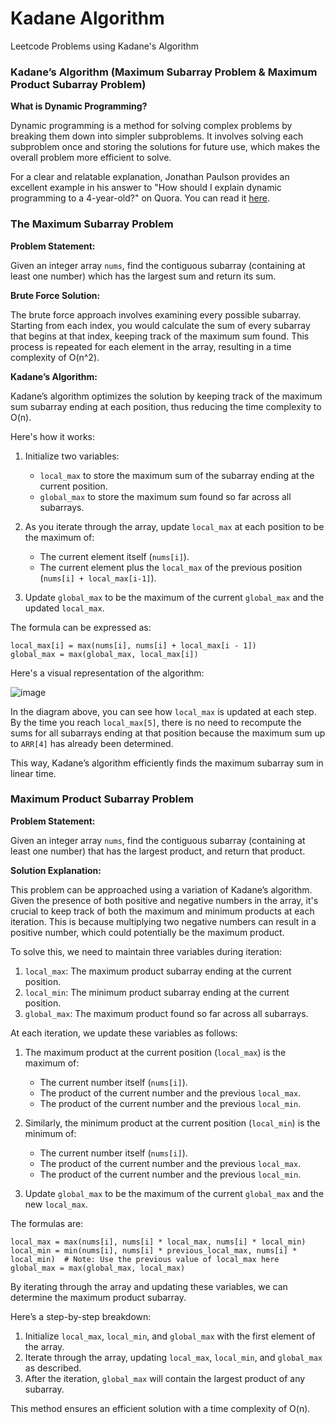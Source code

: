 # Kadane Algorithm
Leetcode Problems using Kadane's Algorithm

### Kadane’s Algorithm (Maximum Subarray Problem & Maximum Product Subarray Problem)

**What is Dynamic Programming?**

Dynamic programming is a method for solving complex problems by breaking them down into simpler subproblems. It involves solving each subproblem once and storing the solutions for future use, which makes the overall problem more efficient to solve.

For a clear and relatable explanation, Jonathan Paulson provides an excellent example in his answer to "How should I explain dynamic programming to a 4-year-old?" on Quora. You can read it [here](https://www.quora.com/How-should-I-explain-dynamic-programming-to-a-4-year-old/answer/Jonathan-Paulson).

### The Maximum Subarray Problem

**Problem Statement:**

Given an integer array `nums`, find the contiguous subarray (containing at least one number) which has the largest sum and return its sum.

**Brute Force Solution:**

The brute force approach involves examining every possible subarray. Starting from each index, you would calculate the sum of every subarray that begins at that index, keeping track of the maximum sum found. This process is repeated for each element in the array, resulting in a time complexity of O(n^2).

**Kadane’s Algorithm:**

Kadane’s algorithm optimizes the solution by keeping track of the maximum sum subarray ending at each position, thus reducing the time complexity to O(n).

Here's how it works:

1. Initialize two variables:
   - `local_max` to store the maximum sum of the subarray ending at the current position.
   - `global_max` to store the maximum sum found so far across all subarrays.

2. As you iterate through the array, update `local_max` at each position to be the maximum of:
   - The current element itself (`nums[i]`).
   - The current element plus the `local_max` of the previous position (`nums[i] + local_max[i-1]`).

3. Update `global_max` to be the maximum of the current `global_max` and the updated `local_max`.

The formula can be expressed as:
``` 
local_max[i] = max(nums[i], nums[i] + local_max[i - 1])
global_max = max(global_max, local_max[i])
```

Here's a visual representation of the algorithm:

![image](https://github.com/nardineshak/KadaneAlgorithm/assets/57229979/6fd966dd-3064-4e77-be98-7b6af08382bf)


In the diagram above, you can see how `local_max` is updated at each step. By the time you reach `local_max[5]`, there is no need to recompute the sums for all subarrays ending at that position because the maximum sum up to `ARR[4]` has already been determined.

This way, Kadane’s algorithm efficiently finds the maximum subarray sum in linear time.

### Maximum Product Subarray Problem

**Problem Statement:**

Given an integer array `nums`, find the contiguous subarray (containing at least one number) that has the largest product, and return that product.

**Solution Explanation:**

This problem can be approached using a variation of Kadane’s algorithm. Given the presence of both positive and negative numbers in the array, it's crucial to keep track of both the maximum and minimum products at each iteration. This is because multiplying two negative numbers can result in a positive number, which could potentially be the maximum product.

To solve this, we need to maintain three variables during iteration:
1. `local_max`: The maximum product subarray ending at the current position.
2. `local_min`: The minimum product subarray ending at the current position.
3. `global_max`: The maximum product found so far across all subarrays.

At each iteration, we update these variables as follows:

1. The maximum product at the current position (`local_max`) is the maximum of:
   - The current number itself (`nums[i]`).
   - The product of the current number and the previous `local_max`.
   - The product of the current number and the previous `local_min`.

2. Similarly, the minimum product at the current position (`local_min`) is the minimum of:
   - The current number itself (`nums[i]`).
   - The product of the current number and the previous `local_max`.
   - The product of the current number and the previous `local_min`.

3. Update `global_max` to be the maximum of the current `global_max` and the new `local_max`.

The formulas are:
```
local_max = max(nums[i], nums[i] * local_max, nums[i] * local_min)
local_min = min(nums[i], nums[i] * previous_local_max, nums[i] * local_min)  # Note: Use the previous value of local_max here
global_max = max(global_max, local_max)
```

By iterating through the array and updating these variables, we can determine the maximum product subarray.

Here’s a step-by-step breakdown:
1. Initialize `local_max`, `local_min`, and `global_max` with the first element of the array.
2. Iterate through the array, updating `local_max`, `local_min`, and `global_max` as described.
3. After the iteration, `global_max` will contain the largest product of any subarray.

This method ensures an efficient solution with a time complexity of O(n).
